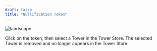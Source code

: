 ```yaml
---
draft: false
title: "Nullification Token"
---
```


![landscape](/images/relics/spr_relic_6.png)


Click on the token, then select a Tower in the Tower Store. The selected Tower is removed and no longer appears in the Tower Store. 
